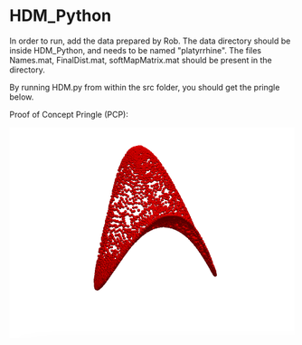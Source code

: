 # HDM_Python

In order to run, add the data prepared by Rob. The data directory should be inside HDM_Python, and needs to be named "platyrrhine". The files Names.mat, FinalDist.mat, softMapMatrix.mat should be present in the directory.

By running HDM.py from within the src folder, you should get the pringle below.

Proof of Concept Pringle (PCP):

![](pringle.png)
